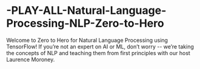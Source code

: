 # -PLAY-ALL-Natural-Language-Processing-NLP-Zero-to-Hero
Welcome to Zero to Hero for Natural Language Processing using TensorFlow! If you’re not an expert on AI or ML, don’t worry -- we’re taking the concepts of NLP and teaching them from first principles with our host Laurence Moroney.
